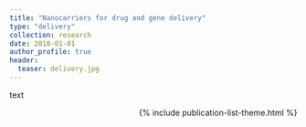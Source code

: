```yaml
---
title: "Nanocarriers for drug and gene delivery"
type: "delivery"
collection: research
date: 2018-01-01
author_profile: true
header:
  teaser: delivery.jpg
---
```


text

<div style="text-align: right"> 

{% include publication-list-theme.html %}
